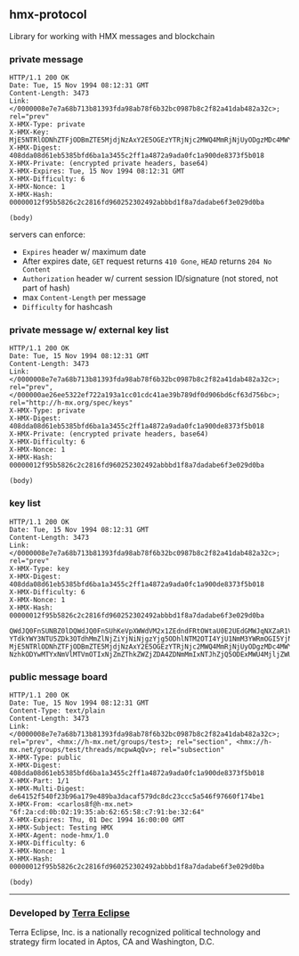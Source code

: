 ## hmx-protocol

Library for working with HMX messages and blockchain

### private message

```
HTTP/1.1 200 OK
Date: Tue, 15 Nov 1994 08:12:31 GMT
Content-Length: 3473
Link: </0000008e7e7a68b713b81393fda98ab78f6b32bc0987b8c2f82a41dab482a32c>; rel="prev"
X-HMX-Type: private
X-HMX-Key: MjE5NTRlODNhZTFjODBmZTE5MjdjNzAxY2E5OGEzYTRjNjc2MWQ4MmRjNjUyODgzMDc4MWY4YmU4YzNlNWJhNyAgLQo=
X-HMX-Digest: 408dda08d61eb5385bfd6ba1a3455c2ff1a4872a9ada0fc1a900de8373f5b018
X-HMX-Private: (encrypted private headers, base64)
X-HMX-Expires: Tue, 15 Nov 1994 08:12:31 GMT
X-HMX-Difficulty: 6
X-HMX-Nonce: 1
X-HMX-Hash: 00000012f95b5826c2c2816fd960252302492abbbd1f8a7dadabe6f3e029d0ba

(body)
```

servers can enforce:

- `Expires` header w/ maximum date
- After expires date, `GET` request returns `410 Gone`, `HEAD` returns `204 No Content`
- `Authorization` header w/ current session ID/signature (not stored, not part of hash)
- max `Content-Length` per message
- `Difficulty` for hashcash

### private message w/ external key list

```
HTTP/1.1 200 OK
Date: Tue, 15 Nov 1994 08:12:31 GMT
Content-Length: 3473
Link: </0000008e7e7a68b713b81393fda98ab78f6b32bc0987b8c2f82a41dab482a32c>; rel="prev", </000000ae26ee5322ef722a193a1cc01cdc41ae39b789df0d906bd6cf63d756bc>; rel="http://h-mx.org/spec/keys"
X-HMX-Type: private
X-HMX-Digest: 408dda08d61eb5385bfd6ba1a3455c2ff1a4872a9ada0fc1a900de8373f5b018
X-HMX-Private: (encrypted private headers, base64)
X-HMX-Difficulty: 6
X-HMX-Nonce: 1
X-HMX-Hash: 00000012f95b5826c2c2816fd960252302492abbbd1f8a7dadabe6f3e029d0ba

(body)
```

### key list

```
HTTP/1.1 200 OK
Date: Tue, 15 Nov 1994 08:12:31 GMT
Content-Length: 3473
Link: </0000008e7e7a68b713b81393fda98ab78f6b32bc0987b8c2f82a41dab482a32c>; rel="prev"
X-HMX-Type: key
X-HMX-Digest: 408dda08d61eb5385bfd6ba1a3455c2ff1a4872a9ada0fc1a900de8373f5b018
X-HMX-Difficulty: 6
X-HMX-Nonce: 1
X-HMX-Hash: 00000012f95b5826c2c2816fd960252302492abbbd1f8a7dadabe6f3e029d0ba

QWdJQ0FnSUNBZ0lDQWdJQ0FnSUhKeVpXWWdVM2x1ZEdndFRtOWtaU0E2UEdGMWJqNXZaR1VwS1NrCg==
YTdkYWY3NTU5ZDk3OTdhMmZlNjZiYjNiNjgzYjg5ODhlNTM2OTI4YjU1NmM3YWRmOGI5YjNlZmZhYjc0YzQ4OCAgLQo=
MjE5NTRlODNhZTFjODBmZTE5MjdjNzAxY2E5OGEzYTRjNjc2MWQ4MmRjNjUyODgzMDc4MWY4YmU4YzNlNWJhNyAgLQo=
NzhkODYwMTYxNmVlMTVmOTIxNjZmZThkZWZjZDA4ZDNmMmIxNTJhZjQ5ODExMWU4MjljZWU1MzNjZDE2NDY0YyAgLQo=
```

### public message board

```
HTTP/1.1 200 OK
Date: Tue, 15 Nov 1994 08:12:31 GMT
Content-Type: text/plain
Content-Length: 3473
Link: </0000008e7e7a68b713b81393fda98ab78f6b32bc0987b8c2f82a41dab482a32c>; rel="prev", <hmx://h-mx.net/groups/test>; rel="section", <hmx://h-mx.net/groups/test/threads/mcpwAqQv>; rel="subsection"
X-HMX-Type: public
X-HMX-Digest: 408dda08d61eb5385bfd6ba1a3455c2ff1a4872a9ada0fc1a900de8373f5b018
X-HMX-Part: 1/1
X-HMX-Multi-Digest: de64152f540f23b96a179e489ba3dacaf579dc8dc23ccc5a546f97660f174be1
X-HMX-From: <carlos8f@h-mx.net> "6f:2a:cd:0b:02:19:35:ab:62:65:58:c7:91:be:32:64"
X-HMX-Expires: Thu, 01 Dec 1994 16:00:00 GMT
X-HMX-Subject: Testing HMX
X-HMX-Agent: node-hmx/1.0
X-HMX-Difficulty: 6
X-HMX-Nonce: 1
X-HMX-Hash: 00000012f95b5826c2c2816fd960252302492abbbd1f8a7dadabe6f3e029d0ba

(body)
```

- - -

### Developed by [Terra Eclipse](http://www.terraeclipse.com)
Terra Eclipse, Inc. is a nationally recognized political technology and
strategy firm located in Aptos, CA and Washington, D.C.

